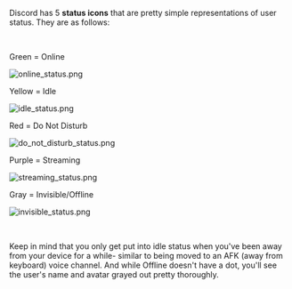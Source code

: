 <p>Discord has 5 <strong>status icons</strong> that are pretty simple representations of user status. They are as follows:</p>
<p> </p>
<p>Green = Online</p>
<p><img src="https://support.discord.com/hc/article_attachments/1500010890901/online_status.png" alt="online_status.png"></p>
<p>Yellow = Idle</p>
<p><img src="https://support.discord.com/hc/article_attachments/1500010890801/idle_status.png" alt="idle_status.png"></p>
<p>Red = Do Not Disturb</p>
<p><img src="https://support.discord.com/hc/article_attachments/1500010890821/do_not_disturb_status.png" alt="do_not_disturb_status.png"></p>
<p>Purple = Streaming</p>
<p><img src="https://support.discord.com/hc/article_attachments/1500010890921/streaming_status.png" alt="streaming_status.png"></p>
<p>Gray = Invisible/Offline</p>
<p><img src="https://support.discord.com/hc/article_attachments/1500010890861/invisible_status.png" alt="invisible_status.png"></p>
<p>  </p>
<p>Keep in mind that you only get put into idle status when you've been away from your device for a while- similar to being moved to an AFK (away from keyboard) voice channel. And while Offline doesn't have a dot, you'll see the user's name and avatar grayed out pretty thoroughly.</p>